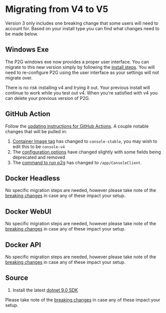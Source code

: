 
# Migrating from V4 to V5

Version 3 only includes one breaking change that some users will need to account for. Based on your install type you can find what changes need to be made below.

## Windows Exe

The P2G windows exe now provides a proper user interface. You can migrate to this new version simply by following the [install steps](../install/windows.md).  You will need to re-configure P2G using the user interface as your settings will not migrate over.

There is no risk installing v4 and trying it out. Your previous install will continue to work while you test out v4.  When you're satisfied with v4 you can delete your previous version of P2G.

## GitHub Action

Follow the [updating instructions for GitHub Actions](../install/github-action.md#updating).  A couple notable changes that will be pulled in:

1. [Container Image tag](https://github.com/philosowaffle/peloton-to-garmin/blob/v4.0.0/.github/workflows/sync_peloton_to_garmin.yml#L23) has changed to `console-stable`, you may wish to edit this to be `console-v4`
1. The [configuration options](https://github.com/philosowaffle/peloton-to-garmin/blob/v4.0.0/.github/workflows/sync_peloton_to_garmin.yml#L40) have changed slightly with some fields being deprecated and removed
1. The [command to run p2g](https://github.com/philosowaffle/peloton-to-garmin/blob/v4.0.0/.github/workflows/sync_peloton_to_garmin.yml#L75) has changed to `/app/ConsoleClient`.

## Docker Headless

No specific migration steps are needed, however please take note of the [breaking changes](https://github.com/philosowaffle/peloton-to-garmin/releases/tag/v3.6.0) in case any of these impact your setup.

## Docker WebUI

No specific migration steps are needed, however please take note of the [breaking changes](https://github.com/philosowaffle/peloton-to-garmin/releases/tag/v3.6.0) in case any of these impact your setup.

## Docker API

No specific migration steps are needed, however please take note of the [breaking changes](https://github.com/philosowaffle/peloton-to-garmin/releases/tag/v3.6.0) in case any of these impact your setup.

## Source

1. Install the latest [dotnet 9.0 SDK](https://dotnet.microsoft.com/download/dotnet/7.0)

Please take note of the [breaking changes](https://github.com/philosowaffle/peloton-to-garmin/releases/tag/v5.0.0) in case any of these impact your setup.

